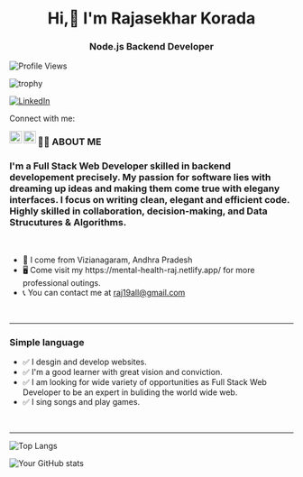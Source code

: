 <h1 align="center">Hi,👋 I'm Rajasekhar Korada</h1>
<h3 align="center">Node.js Backend Developer</h3>

![Profile Views](https://komarev.com/ghpvc/?username=RScodes1&color=brightgreen)

![trophy](https://github-profile-trophy.vercel.app/?username=RScodes1)


<p>
  <a href="https://www.linkedin.com/in/rajasekhar-korada-14b417177/">
    <img src="https://img.shields.io/badge/LinkedIn-rajasekhar--korada--14b417177-blue" alt="LinkedIn">
  </a>
</p>

Connect with me:

[<img align="left" alt="Twitter" width="22px" src="https://raw.githubusercontent.com/peterthehan/peterthehan/master/assets/twitter.svg" />][twitter]
[<img align="left" alt="LinkedIn" width="22px" src="https://raw.githubusercontent.com/peterthehan/peterthehan/master/assets/linkedin.svg" />][linkedin]

[twitter]: https://twitter.com/charmerGod2
[linkedin]: https://www.linkedin.com/in/rajasekhar-korada-14b417177/

<h3>👨‍💻 ABOUT ME </h3>

<h3 style ="text-align = center;">I'm a Full Stack Web Developer skilled in backend developement precisely. My passion for software lies with dreaming up ideas and making them come true with elegany interfaces. I focus on writing clean, elegant and efficient code. Highly skilled in collaboration, decision-making, and Data Strucutures & Algorithms. </h3>

<br>
<ul>
    <li>📍 I come from Vizianagaram, Andhra Pradesh</li>
    <li>🖥️ Come visit my https://mental-health-raj.netlify.app/ for more professional outings.</li> 
    <li>📞 You can contact me at <a href = "mailto:raj19all@gmail.com">raj19all@gmail.com</a></li> 
</ul>
<br>
<hr>

<h3>Simple language</h3>
    <ul>
        <li>✅ I desgin and develop websites.</li>
        <li>✅  I'm a good learner with great vision and conviction.</li>
        <li>✅ I am looking for wide variety of opportunities as Full Stack Web Developer to be an expert in buliding the world wide web.</li>
          <li>✅ I sing songs and play games.</li>
    </ul>
<br>
<hr>

![Top Langs](https://github-readme-stats.vercel.app/api/top-langs?username=RScodes1&show_icons=true&locale=en&layout=compact)

![Your GitHub stats](https://github-readme-stats.vercel.app/api?username=RScodes1&show_icons=true&theme=radical)


